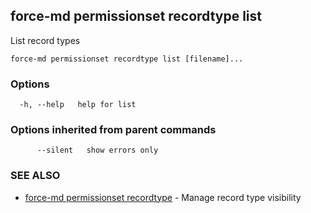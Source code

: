 ## force-md permissionset recordtype list

List record types

```
force-md permissionset recordtype list [filename]...
```

### Options

```
  -h, --help   help for list
```

### Options inherited from parent commands

```
      --silent   show errors only
```

### SEE ALSO

* [force-md permissionset recordtype](force-md_permissionset_recordtype.md)	 - Manage record type visibility

